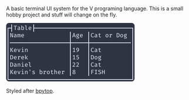 A basic terminal UI system for the V programing language. This is a small hobby project and stuff will change on the fly.

![](README_assets/demo.png)

Styled after [bpytop](https://github.com/aristocratos/bpytop).
